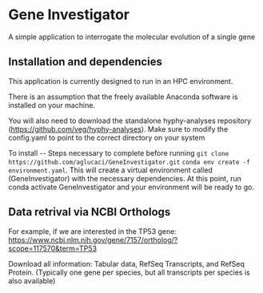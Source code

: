 # Gene Investigator
A simple application to interrogate the molecular evolution of a single gene

## Installation and dependencies
This application is currently designed to run in an HPC environment.

There is an assumption that the freely available Anaconda software is installed on your machine.

You will also need to download the standalone hyphy-analyses repository (https://github.com/veg/hyphy-analyses). Make sure to modify the config.yaml to point to the correct directory on your system

To install -- Steps necessary to complete before running
`git clone https://github.com/aglucaci/GeneInvestigator.git`
`conda env create -f environment.yaml`. This will create a virtual environment called (GeneInvestigator) with the necessary dependencies.
At this point, run conda activate GeneInvestigator and your environment will be ready to go.

## Data retrival via NCBI Orthologs
For example, if we are interested in the TP53 gene: https://www.ncbi.nlm.nih.gov/gene/7157/ortholog/?scope=117570&term=TP53

Download all information: Tabular data, RefSeq Transcripts, and RefSeq Protein. (Typically one gene per species, but all transcripts per species is also available) 
